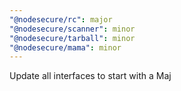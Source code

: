 ```yaml
---
"@nodesecure/rc": major
"@nodesecure/scanner": minor
"@nodesecure/tarball": minor
"@nodesecure/mama": minor
---
```


Update all interfaces to start with a Maj
